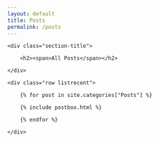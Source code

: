 ```yaml
---
layout: default
title: Posts
permalink: /posts
---
```

<!-- Posts Index
================================================== -->
<section class="recent-posts">

    <div class="section-title">

        <h2><span>All Posts</span></h2>

    </div>

    <div class="row listrecent">

        {% for post in site.categories["Posts"] %}

        {% include postbox.html %}

        {% endfor %}

    </div>

</section>
